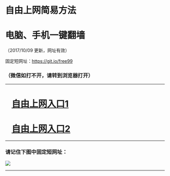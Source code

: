 ﻿# 自由上网简易方法

# 电脑、手机一键翻墙

（2017/10/09 更新，网址有效）

固定短网址：https://git.io/free99

### （微信如打不开，请转到浏览器打开）


***





# &nbsp;&nbsp; <a href="http://ft929519013.fwq-tz-1001.info/fwqtz01.html?t=10090015296 " target="_blank">自由上网入口1</a>
# &nbsp;&nbsp; <a href="http://ft2756917576.fwq-tz-1002.info/fwqtz02.html?t=100900111158 " target="_blank">自由上网入口2</a>
***

### 请记住下图中固定短网址：

<img src="https://s3-us-west-2.amazonaws.com/fwq-1001/yjfq-20170905okok.png" /> 


***

